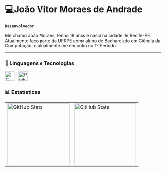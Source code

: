 
#  💻João Vitor Moraes de Andrade

**`Desenvolvedor`**

Me chamo João Moraes, tenho 18 anos e nasci na cidade de Recife-PE. Atualmente faço parte da UFRPE como aluno de Bacharelado em Ciência da Computação, e atualmente me encontro no 1º Período.



---

### 🤖 Linguagens e Tecnologias


<img 
    align="left" 
    alt="C"
    title="C" 
    width="30px" 
    style="padding-right: 10px;" 
    src="https://avatars.githubusercontent.com/u/25699522?s=200&v=4" 
/>
<img 
    align="left" 
    alt="Python"
    title="Pyhton" 
    width="30px" 
    style="padding-right: 10px;" 
    src="https://upload.wikimedia.org/wikipedia/commons/thumb/c/c3/Python-logo-notext.svg/1200px-Python-logo-notext.svg.png" 
/>

<br/>
<br/>

### 📊 Estatísticas

<table>
  <tr>
    <td>
      <img align="center" alt="GitHub Stats" height="200"
           src="https://github-readme-stats.vercel.app/api?username=joao-vmoraes&show_icons=true&theme=dark&include_all_commits=true&locale=pt-br" />
    </td>
    <td>
      <img align="center" alt="GitHub Stats" height="200"
           src="https://github-readme-stats.vercel.app/api/top-langs/?username=joao-vmoraes&theme=dark&layout=compact&custom_title=Tecnologias&langs_count=9" />
    </td>
  </tr>
</table>

